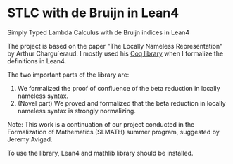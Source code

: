 # STLC with de Bruijn in Lean4
Simply Typed Lambda Calculus with de Bruijn indices in Lean4

The project is based on the paper "The Locally Nameless Representation" by Arthur Chargu´eraud. I mostly used his [Coq library](https://github.com/charguer/formalmetacoq) when I formalize the definitions in Lean4.

The two important parts of the library are:
1) We formalized the proof of confluence of the beta reduction in locally nameless syntax.
2) (Novel part) We proved and formalized that the beta reduction in locally nameless syntax is strongly normalizing.

Note: This work is a continuation of our project conducted in the Formalization of Mathematics (SLMATH) summer program, suggested by Jeremy Avigad. 

To use the library, Lean4 and mathlib library should be installed.
